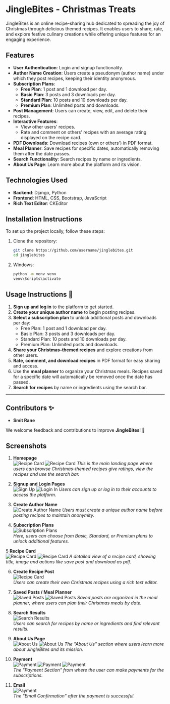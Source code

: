# JingleBites - Christmas Treats

JingleBites is an online recipe-sharing hub dedicated to spreading the joy of Christmas through delicious themed recipes. It enables users to share, rate, and explore festive culinary creations while offering unique features for an engaging experience.

## Features
- **User Authentication**: Login and signup functionality.
- **Author Name Creation**: Users create a pseudonym (author name) under which they post recipes, keeping their identity anonymous.
- **Subscription Plans**:
  - **Free Plan**: 1 post and 1 download per day.
  - **Basic Plan**: 3 posts and 3 downloads per day.
  - **Standard Plan**: 10 posts and 10 downloads per day.
  - **Premium Plan**: Unlimited posts and downloads.
- **Post Management**: Users can create, view, edit, and delete their recipes.
- **Interactive Features**:
  - View other users' recipes.
  - Rate and comment on others' recipes with an average rating displayed on the recipe card.
- **PDF Downloads**: Download recipes (own or others') in PDF format.
- **Meal Planner**: Save recipes for specific dates, automatically removing them after the date passes.
- **Search Functionality**: Search recipes by name or ingredients.
- **About Us Page**: Learn more about the platform and its vision.

## Technologies Used
- **Backend**: Django, Python
- **Frontend**: HTML, CSS, Bootstrap, JavaScript
- **Rich Text Editor**: CKEditor

## Installation Instructions
To set up the project locally, follow these steps:

1. Clone the repository:
   ```bash
   git clone https://github.com/username/jinglebites.git
   cd jinglebites
2. Windows:
   ```bash
   python -m venv venv
   venv\Scripts\activate

## Usage Instructions 🚀  

1. **Sign up and log in** to the platform to get started.  
2. **Create your unique author name** to begin posting recipes.  
3. **Select a subscription plan** to unlock additional posts and downloads per day:  
   - Free Plan: 1 post and 1 download per day.  
   - Basic Plan: 3 posts and 3 downloads per day.  
   - Standard Plan: 10 posts and 10 downloads per day.  
   - Premium Plan: Unlimited posts and downloads.  
4. **Share your Christmas-themed recipes** and explore creations from other users.  
5. **Rate, comment, and download recipes** in PDF format for easy sharing and access.  
6. Use the **meal planner** to organize your Christmas meals. Recipes saved for a specific date will automatically be removed once the date has passed.  
7. **Search for recipes** by name or ingredients using the search bar.  

---

## Contributors ✨  
- **Smit Rane**  

We welcome feedback and contributions to improve **JingleBites**! 🎄  

## Screenshots

1. **Homepage**  
   ![Recipe Card](assets/images/jb_userpost.png)
   ![Recipe Card](assets/images/jb_otheruserpost.png)
   _This is the main landing page where users can browse Christmas-themed recipes give ratings, view the recipes and use the search bar._

   

2. **Signup and Login Pages**  
   ![Sign Up](assets/images/jbsignup.png)
   ![Login In](assets/images/jblogin.png)
   _Users can sign up or log in to their accounts to access the platform._

   

3. **Create Author Name**  
   ![Create Author Name](assets/images/jb_authorname.png)
   _Users must create a unique author name before posting recipes to maintain anonymity._

   

4. **Subscription Plans**  
   ![Subscription Plans](assets/images/jb_subscription.png)  
   _Here, users can choose from Basic, Standard, or Premium plans to unlock additional features._

   

5 **Recipe Card**  
   ![Recipe Card](assets/images/jb_viewpost.png)
   ![Recipe Card](assets/images/jb_viewpost1.png)
   _A detailed view of a recipe card, showing title, image and actions like save post and download as pdf._

   

6. **Create Recipe Post**  
   ![Recipe Card](assets/images/jb_createpost.png)  
   _Users can create their own Christmas recipes using a rich text editor._

   

8. **Saved Posts / Meal Planner**  
   ![Saved Posts](assets/images/jb_savepost.png)
   ![Saved Posts](assets/images/jb_savepost1.png) 
   _Saved posts are organized in the meal planner, where users can plan their Christmas meals by date._

   

10. **Search Results**  
   ![Search Results](assets/images/jb_searchbar.png)  
   _Users can search for recipes by name or ingredients and find relevant results._



12. **About Us Page**  
    ![About Us](assets/images/jb_aboutus.png)
    ![About Us](assets/images/jb_aboutus1.png)
    _The "About Us" section where users learn more about JingleBites and its mission._

    

14. **Payment**  
    ![Payment](assets/images/jb_subpayment.png)
    ![Payment](assets/images/jb_subpayment1.png)
    ![Payment](assets/images/jb_subpaysuccess.png)   
    _The "Payment Section" from where the user can make payments for the subscriptions._

    

16. **Email**  
    ![Payment](assets/images/jb_emailconfirmation.png)  
    _The "Email Confirmation" after the payment is successful._

    

